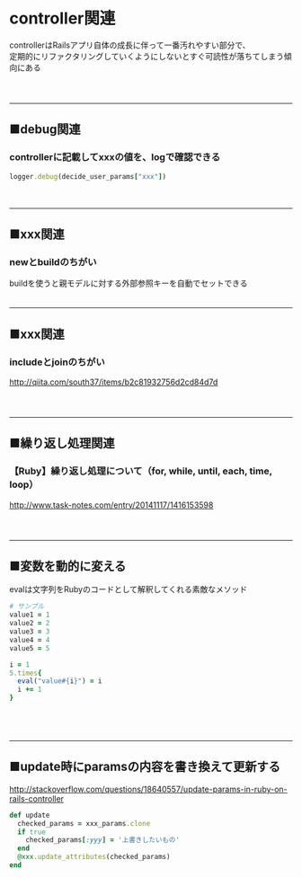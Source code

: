 
# controller関連
controllerはRailsアプリ自体の成長に伴って一番汚れやすい部分で、  
定期的にリファクタリングしていくようにしないとすぐ可読性が落ちてしまう傾向にある  
　  
　  
- - - 
## ■debug関連
### controllerに記載してxxxの値を、logで確認できる
```ruby
logger.debug(decide_user_params["xxx"])
```
　  
- - - 
## ■xxx関連

### newとbuildのちがい
buildを使うと親モデルに対する外部参照キーを自動でセットできる
　  
　  
- - - 
## ■xxx関連
### includeとjoinのちがい
http://qiita.com/south37/items/b2c81932756d2cd84d7d  
　  
　  
- - - 
## ■繰り返し処理関連
### 【Ruby】繰り返し処理について（for, while, until, each, time, loop）
http://www.task-notes.com/entry/20141117/1416153598  
　  
　  
- - - 
## ■変数を動的に変える
evalは文字列をRubyのコードとして解釈してくれる素敵なメソッド  
```ruby
# サンプル
value1 = 1
value2 = 2
value3 = 3
value4 = 4
value5 = 5
```
```ruby
i = 1
5.times{
  eval("value#{i}") = i
  i += 1
}
```
　  
　  
- - - 
## ■update時にparamsの内容を書き換えて更新する
http://stackoverflow.com/questions/18640557/update-params-in-ruby-on-rails-controller  
```ruby
def update
  checked_params = xxx_params.clone
  if true
    checked_params[:yyy] = '上書きしたいもの'
  end
  @xxx.update_attributes(checked_params)
end
```

